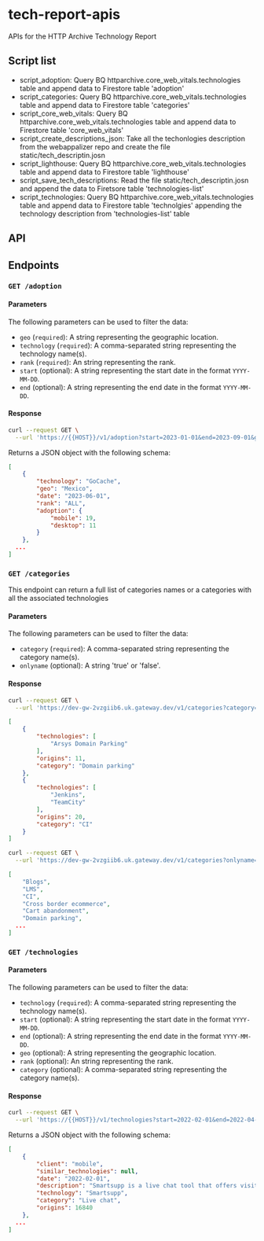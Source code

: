 # tech-report-apis

APIs for the HTTP Archive Technology Report


## Script list

- script_adoption: Query BQ httparchive.core_web_vitals.technologies table and append data to Firestore table 'adoption'
- script_categories: Query BQ httparchive.core_web_vitals.technologies table and append data to Firestore table 'categories'
- script_core_web_vitals: Query BQ httparchive.core_web_vitals.technologies table and append data to Firestore table 'core_web_vitals'
- script_create_descriptions_json: Take all the techonlogies description from the webappalizer repo and create the file static/tech_descriptin.josn
- script_lighthouse: Query BQ httparchive.core_web_vitals.technologies table and append data to Firestore table 'lighthouse'
- script_save_tech_descriptions: Read the file static/tech_descriptin.josn and append the data to Firetsore table 'technologies-list'
- script_technologies: Query BQ httparchive.core_web_vitals.technologies table and append data to Firestore table 'technolgies' appending the technology description from 'technologies-list' table

## API

## Endpoints

### `GET /adoption`

#### Parameters

The following parameters can be used to filter the data:

- `geo` (`required`): A string representing the geographic location.
- `technology` (`required`): A comma-separated string representing the technology name(s).
- `rank` (`required`): An string representing the rank.
- `start` (optional): A string representing the start date in the format `YYYY-MM-DD`.
- `end` (optional): A string representing the end date in the format `YYYY-MM-DD`.

#### Response

```bash
curl --request GET \
  --url 'https://{{HOST}}/v1/adoption?start=2023-01-01&end=2023-09-01&geo=Mexico&technology=GoCache&rank=ALL'
```

Returns a JSON object with the following schema:

```json
[
	{
		"technology": "GoCache",
		"geo": "Mexico",
		"date": "2023-06-01",
		"rank": "ALL",
		"adoption": {
			"mobile": 19,
			"desktop": 11
		}
	},
  ...
]
```

### `GET /categories`

This endpoint can return a full list of categories names or a categories with all the associated technologies

#### Parameters

The following parameters can be used to filter the data:

- `category` (`required`): A comma-separated string representing the category name(s).
- `onlyname` (optional): A string 'true' or 'false'.

#### Response

```bash
curl --request GET \
  --url 'https://dev-gw-2vzgiib6.uk.gateway.dev/v1/categories?category=Domain%20parking%2CCI'
```

```json
[
	{
		"technologies": [
			"Arsys Domain Parking"
		],
		"origins": 11,
		"category": "Domain parking"
	},
	{
		"technologies": [
			"Jenkins",
			"TeamCity"
		],
		"origins": 20,
		"category": "CI"
	}
]
```

```bash
curl --request GET \
  --url 'https://dev-gw-2vzgiib6.uk.gateway.dev/v1/categories?onlyname=true'
```

```json
[
	"Blogs",
	"LMS",
	"CI",
	"Cross border ecommerce",
	"Cart abandonment",
	"Domain parking",
  ...
]

```

### `GET /technologies`

#### Parameters

The following parameters can be used to filter the data:

- `technology` (`required`): A comma-separated string representing the technology name(s).
- `start` (optional): A string representing the start date in the format `YYYY-MM-DD`.
- `end` (optional): A string representing the end date in the format `YYYY-MM-DD`.
- `geo` (optional): A string representing the geographic location.
- `rank` (optional): An string representing the rank.
- `category` (optional): A comma-separated string representing the category name(s).

#### Response

```bash
curl --request GET \
  --url 'https://{{HOST}}/v1/technologies?start=2022-02-01&end=2022-04-01&category=Live%20chat%2C%20blog&technology=Smartsupp&client=mobile'
```

Returns a JSON object with the following schema:

```json
[
	{
		"client": "mobile",
		"similar_technologies": null,
		"date": "2022-02-01",
		"description": "Smartsupp is a live chat tool that offers visitor recording feature.",
		"technology": "Smartsupp",
		"category": "Live chat",
		"origins": 16840
	},
  ...
]
```